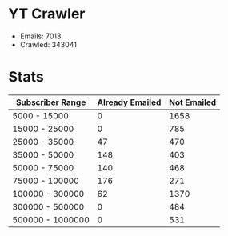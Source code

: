 # YT Crawler
- Emails: 7013
- Crawled: 343041

# Stats
| Subscriber Range  | Already Emailed | Not Emailed |
|-------|-------|-------|
| 5000 - 15000 | 0 | 1658 |
| 15000 - 25000 | 0 | 785 |
| 25000 - 35000 | 47 | 470 |
| 35000 - 50000 | 148 | 403 |
| 50000 - 75000 | 140 | 468 |
| 75000 - 100000 | 176 | 271 |
| 100000 - 300000 | 62 | 1370 |
| 300000 - 500000 | 0 | 484 |
| 500000 - 1000000 | 0 | 531 |
